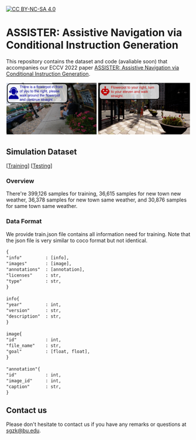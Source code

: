 [![CC BY-NC-SA 4.0][cc-by-nc-sa-shield]][cc-by-nc-sa]  

[cc-by-nc-sa]: http://creativecommons.org/licenses/by-nc-sa/4.0/  
[cc-by-nc-sa-shield]: https://img.shields.io/badge/License-CC%20BY--NC--SA%204.0-lightgrey.svg  


# ASSISTER: Assistive Navigation via Conditional Instruction Generation
This repository contains the dataset and code (avaliable soon) that accompanies our ECCV 2022 paper [ASSISTER: Assistive Navigation via Conditional Instruction Generation](https://eshed1.github.io/papers/assister_eccv2022.pdf).  

<p>
    <img alt="Example 1" src="images/example.PNG" class="fit"/>
</p>  

## Simulation Dataset
[[Training](https://drive.google.com/drive/folders/1mME0GCE_WDm8yP13zk2-LcuXUETwh5Ii?usp=sharing)]
[[Testing](https://drive.google.com/drive/folders/1jHpYJfEYXAG4LjabB425REFjVyTbUu6R?usp=sharing)]    

### Overview
There're 399,126 samples for training, 36,615 samples for new town new weather, 36,378 samples for new town same weather, and 30,876 samples for same town same weather.

### Data Format
We provide train.json file contains all information need for training. Note that the json file is very similar to coco format but not identical.  
   
```  
{    
"info"         : [info],    
"images"       : [image],    
"annotations"  : [annotation],    
"licenses"     : str,    
"type"         : str,    
}     
    
info{    
"year"         : int, 
"version"      : str, 
"description"  : str,    
}    
    
image{  
"id"           : int,    
"file_name"    : str,   
"goal"         : [float, float],  
}    
    
"annotation"{  
"id"           : int,  
"image_id"     : int,  
"caption"      : str,  
}  
```  
  
## Contact us  
Please don't hesitate to contact us if you have any remarks or questions at sgzk@bu.edu.  



